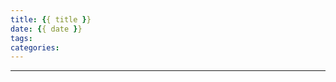 ```yaml
---
title: {{ title }}
date: {{ date }}
tags:
categories:
---
```

<font color="#999999"></font>

<!--more-->
---